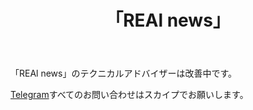 ﻿---
layout: post-ea

group: 技術顧問
title: 「REAl news」
meta: REAl news
logo: real_news.svg
order: 5

category: ea

og: img/og-real-news.jpg

lang: jp
ref: real_news
---

「REAl news」のテクニカルアドバイザーは改善中です。

<a href="https://t.me/chutkoy" target="_blank">Telegram</a>すべてのお問い合わせはスカイプでお願いします。</a>
